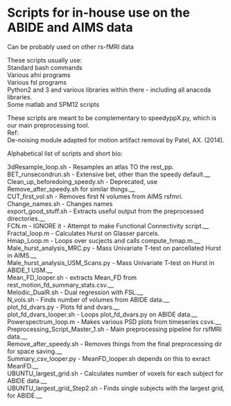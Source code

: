 # Scripts for in-house use on the ABIDE and AIMS data

Can be probably used on other rs-fMRI data

These scripts usually use: <br />
Standard bash commands <br />
Various afni programs <br />
Various fsl programs <br />
Python2 and 3 and various libraries within there - including all anacoda libraries. <br />
Some matlab and SPM12 scripts <br />


These scripts are meant to be complementary to speedyppX.py, which is our main preprocessing tool. <br />
Ref: <br />
De-noising module adapted for motion artifact removal by Patel, AX. (2014). <br />


Alphabetical list of scripts and short bio: <br />

3dResample_loop.sh - Resamples an atlas TO the rest_pp. <br />
BET_runsecondrun.sh - Extensive bet, other than the speedy default.__ <br />
Clean_up_beforedoing_speedy.sh - Deprecated, use Remove_after_speedy.sh for similar things.__ <br />
CUT_first_vol.sh - Removes first N volumes from AIMS rsfmri. <br />
Change_names.sh - Changes names <br />
export_good_stuff.sh - Extracts useful output from the preprocessed directories.__ <br />
FCN.m - IGNORE it - Attempt to make Functional Connectivity script.__ <br />
Fractal_loop.m - Calculates Hurst on Glasser parcels. <br />
Hmap_Loop.m - Loops over sucjects and calls compute_hmap.m.__ <br />
Male_hurst_analysis_MRC.py - Mass Univariate T-test on parcellated Hurst in AIMS.__ <br />
Male_hurst_analysis_USM_Scans.py - Mass Univariate T-test on Hurst in ABIDE_1 USM.__ <br />
Mean_FD_looper.sh - extracts Mean_FD from rest_motion_fd_summary_stats.csv.__ <br />
Melodic_DualR.sh - Dual regression with FSL.__ <br />
N_vols.sh - Finds number of volumes from ABIDE data.__ <br />
plot_fd_dvars.py - Plots fd and dvars.__ <br />
plot_fd_dvars_looper.sh - Loops plot_fd_dvars.py on ABIDE data.__ <br />
Powerspectrum_loop.m - Makes various PSD plots from timeseries csvs.__ <br />
Preprocessing_Script_Master_1.sh - Main preprocessing pipeline for rsfMRI data.__ <br />
Remove_after_speedy.sh - Removes things from the final preprocessing dir for space saving.__ <br />
Summary_csv_looper.py - MeanFD_looper.sh depends on this to exract MeanFD.__ <br />
UBUNTU_largest_grid.sh - Calculates number of voxels for each subject for ABIDE data.__ <br />
UBUNTU_largest_grid_Step2.sh - Finds single subjects with the largest grid, for ABIDE.__ <br />


